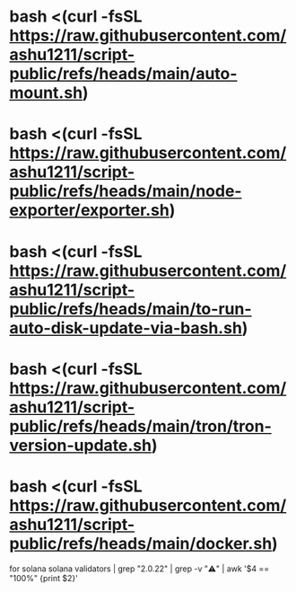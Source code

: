 # bash <(curl -fsSL https://raw.githubusercontent.com/ashu1211/script-public/refs/heads/main/auto-mount.sh)



# bash <(curl -fsSL https://raw.githubusercontent.com/ashu1211/script-public/refs/heads/main/node-exporter/exporter.sh)



# bash <(curl -fsSL https://raw.githubusercontent.com/ashu1211/script-public/refs/heads/main/to-run-auto-disk-update-via-bash.sh)


# bash <(curl -fsSL https://raw.githubusercontent.com/ashu1211/script-public/refs/heads/main/tron/tron-version-update.sh)

# bash <(curl -fsSL https://raw.githubusercontent.com/ashu1211/script-public/refs/heads/main/docker.sh)

 for solana
solana validators | grep "2.0.22" | grep -v "⚠️" | awk '$4 == "100%" {print $2}'




